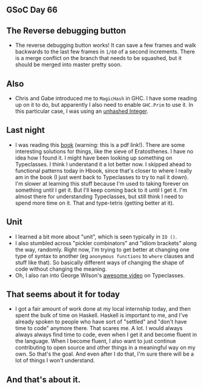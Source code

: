 ## GSoC Day 66

## The Reverse debugging button
- The reverse debugging button works! It can save a few frames and walk backwards to the last
  few frames in ```1/60``` of a second increments. There is a merge conflict on the branch that
  needs to be squashed, but it should be merged into master pretty soon.
  
## Also
- Chris and Gabe introduced me to ```MagicHash``` in GHC. I have some reading up on it to do,
  but apparently I also need to enable ```GHC.Prim``` to use it. In this particular case,
  I was using an [unhashed Integer](https://stackoverflow.com/questions/26169990/what-are-hashes-used-for-in-the-librarys-source). 

## Last night
- I was reading this [book](https://goalkicker.com/HaskellBook/HaskellNotesForProfessionals.pdf) (warning: this is a pdf link!). There are some interesting solutions for things, like the 
  sieve of Eratosthenes. I have no idea how I found it. I might have been looking up something on Typeclasses.
  I think I understand it a lot better now. I skipped ahead to functional patterns today in Hbook, since that's closer
  to where I really am in the book (I just went back to Typeclasses to try to nail it down). 
  I'm slower at learning this stuff because I'm used to taking forever on something until I get it. But I'll keep coming back to it until I get it. I'm almost there for understanding
  Typeclasses, but still think I need to spend more time on it. That and type-tetris (getting better at it).
  
## Unit
- I learned a bit more about "unit", which is seen typically in ```IO ()```. 
- I also stumbled across "pickler combinators" and "idiom brackets" along the way, randomly.
  Right now, I'm trying to get better at changing one type of syntax to another (eg ```anonymous functions``` to ```where```
  clauses and stuff like that). So basically different ways of changing the shape of code without changing the meaning.
- Oh, I also ran into George Wilson's [awesome video](https://www.youtube.com/watch?v=2EdQFCP5mZ8) on Typeclasses.
  
## That seems about it for today
- I got a fair amount of work done at my local internship today, and then spent the bulk of time on Haskell.
  Haskell is important to me, and I've already spoken to people who have sort of "settled" and "don't have time
  to code" anymore there. That scares me. A lot. I would always always always find time to code, even when I get it
  and become fluent in the language. When I become fluent, I also want to just continue contributing to open source
  and other things in a meaningful way on my own. So that's the goal. And even after I do that, I'm sure there
  will be a lot of things I won't understand.
  
## And that's about it.
  
